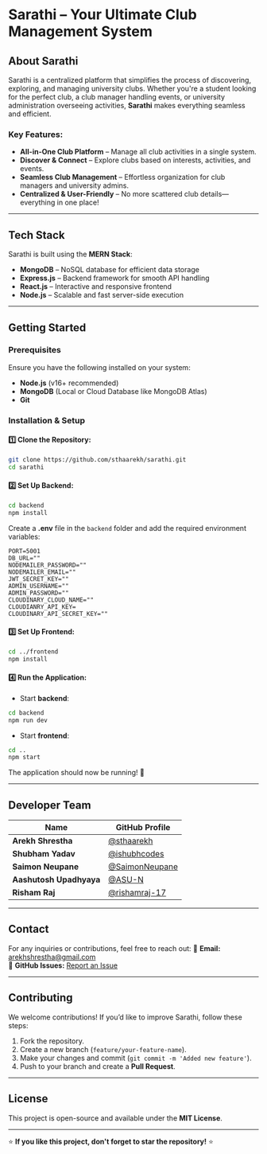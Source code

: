 # Sarathi – Your Ultimate Club Management System

## About Sarathi

Sarathi is a centralized platform that simplifies the process of discovering, exploring, and managing university clubs. Whether you're a student looking for the perfect club, a club manager handling events, or university administration overseeing activities, **Sarathi** makes everything seamless and efficient. 

### Key Features:
- **All-in-One Club Platform** – Manage all club activities in a single system.
- **Discover & Connect** – Explore clubs based on interests, activities, and events.
- **Seamless Club Management** – Effortless organization for club managers and university admins.
- **Centralized & User-Friendly** – No more scattered club details—everything in one place!

---

## Tech Stack
Sarathi is built using the **MERN Stack**:
- **MongoDB** – NoSQL database for efficient data storage
- **Express.js** – Backend framework for smooth API handling
- **React.js** – Interactive and responsive frontend
- **Node.js** – Scalable and fast server-side execution

---

## Getting Started

### Prerequisites
Ensure you have the following installed on your system:
- **Node.js** (v16+ recommended)
- **MongoDB** (Local or Cloud Database like MongoDB Atlas)
- **Git**

### Installation & Setup
#### 1️⃣ Clone the Repository:
```bash
git clone https://github.com/sthaarekh/sarathi.git
cd sarathi
```

#### 2️⃣ Set Up Backend:
```bash
cd backend
npm install
```
Create a **.env** file in the `backend` folder and add the required environment variables:
```env
PORT=5001
DB_URL=""
NODEMAILER_PASSWORD=""
NODEMAILER_EMAIL=""
JWT_SECRET_KEY=""
ADMIN_USERNAME=""
ADMIN_PASSWORD=""
CLOUDINARY_CLOUD_NAME=""
CLOUDIANRY_API_KEY=
CLOUDINARY_API_SECRET_KEY=""
```

#### 3️⃣ Set Up Frontend:
```bash
cd ../frontend
npm install
```

#### 4️⃣ Run the Application:
- Start **backend**:
```bash
cd backend
npm run dev
```
- Start **frontend**:
```bash
cd ..
npm start
```

The application should now be running! 🎉

---

## Developer Team
| Name | GitHub Profile |
|------|--------------|
| **Arekh Shrestha** | [@sthaarekh](https://github.com/sthaarekh) |
| **Shubham Yadav** | [@ishubhcodes](https://github.com/ishubhcodes) |
| **Saimon Neupane** | [@SaimonNeupane](https://github.com/SaimonNeupane) |
| **Aashutosh Upadhyaya** | [@ASU-N](https://github.com/ASU-N) |
| **Risham Raj** | [@rishamraj-17](https://github.com/rishamraj-17) |

---

## Contact
For any inquiries or contributions, feel free to reach out:
📧 **Email:** arekhshrestha@gmail.com  
🔗 **GitHub Issues:** [Report an Issue](https://github.com/sthaarekh/sarathi/issues)

---

## Contributing
We welcome contributions! If you’d like to improve Sarathi, follow these steps:
1. Fork the repository.
2. Create a new branch (`feature/your-feature-name`).
3. Make your changes and commit (`git commit -m 'Added new feature'`).
4. Push to your branch and create a **Pull Request**.

---

## License
This project is open-source and available under the **MIT License**.

---

⭐ **If you like this project, don't forget to star the repository!** ⭐

